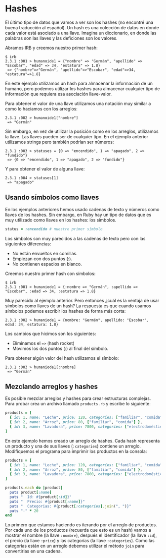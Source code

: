 # Hashes

El último tipo de datos que vamos a ver son los hashes (no encontré una buena traducción al español). Un hash es una colección de datos en donde cada valor está asociado a una llave. Imagina un diccionario, en donde las palabras son las llaves y las deficiones son los valores.

Abramos IRB y creemos nuestro primer hash:

```
$ irb
2.3.1 :001 > humanoide1 = {"nombre" => "Germán", "apellido" => "Escobar", "edad" => 34, "estatura" => 1.8}
 => {"nombre"=>"Germán", "apellido"=>"Escobar", "edad"=>34, "estatura"=>1.8}
```

En este ejemplo utilizamos un hash para almacenar la información de un humano, pero podemos utilizar los hashes para almacenar cualquier tipo de información que requiera esa asociación llave-valor.

Para obtener el valor de una llave utilizamos una notación muy similar a como lo hacíamos con los arreglos:

```
2.3.1 :002 > humanoide1["nombre"]
 => "Germán"
```

Sin embargo, en vez de utilizar la posición como en los arreglos, utilizamos la llave. Las llaves pueden ser de cualquier tipo. En el ejemplo anterior utilizamos strings pero también podrían ser números:

```
2.3.1 :003 > statuses = {0 => "encendido", 1 => "apagado", 2 => "fundido"}
 => {0 => "encendido", 1 => "apagado", 2 => "fundido"}
```

Y para obtener el valor de alguna llave:

```
2.3.1 :004 > statuses[1]
 => "apagado"
```

## Usando símbolos como llaves

En los ejemplos anteriores hemos usado cadenas de texto y números como llaves de los hashes. Sin embargo, en Ruby hay un tipo de datos que es muy utilizado como llaves en los hashes: los símbolos.

```ruby
status = :encendido # nuestro primer símbolo
```

Los símbolos son muy parecidos a las cadenas de texto pero con las siguientes diferencias:

* No están envueltos en comillas.
* Empiezan con dos puntos (:).
* No contienen espacios en blanco.

Creemos nuestro primer hash con símbolos:

```
$ irb
2.3.1 :001 > humaniode1 = {:nombre => "Germán", :apellido => "Escobar", :edad => 34, :estatura => 1.8}
```

Muy parecido al ejemplo anterior. Pero entonces ¿cuál es la ventaja de usar símbolos como llaves de un hash? La respuesta es que cuando usamos símbolos podemos escribir los hashes de forma más corta:

```
2.3.1 :002 > humaniode1 = {nombre: "Germán", apellido: "Escobar", edad: 34, estatura: 1.8}
```

Los cambios que hicimos son los siguientes:

* Eliminamos el `=>` (hash rocket)
* Movimos los dos puntos (:) al final del símbolo.

Para obtener algún valor del hash utilizamos el símbolo:

```
2.3.1 :003 > humaniode1[:nombre]
 => "Germán"
```

## Mezclando arreglos y hashes

Es posible mezclar arreglos y hashes para crear estructuras complejas. Para probar crea un archivo llamado `products.rb` y escribe lo siguiente:

```ruby
products = [
  { id: 1, name: "Leche", price: 120, categories: ["familiar", "comida"] },
  { id: 2, name: "Arroz", price: 80, ["familiar", "comida"] },
  { id: 3, name: "Lavadora", price: 7800, categories: ["electrodomésticos"] }
]
```

En este ejemplo hemos creado un arreglo de hashes. Cada hash representa un producto y una de sus llaves (`:categories`) contiene un arreglo. Modifiquemos el programa para imprimir los productos en la consola:

```ruby
products = [
  { id: 1, name: "Leche", price: 120, categories: ["familiar", "comida"] },
  { id: 2, name: "Arroz", price: 80, ["familiar", "comida"] },
  { id: 3, name: "Lavadora", price: 7800, categories: ["electrodomésticos"] }
]

products.each do |product|
  puts product[:name]
  puts "  Id: #{product[:id]}"
  puts "  Precio: #{product[:name]}"
  puts "  Categorias: #{product[:categories].join(", ")}"
  puts "-" * 20
end
```

Lo primero que estamos haciendo es iterando por el arreglo de productos. Por cada uno de los productos (recuerda que esto es un hash) vamos a mostrar el nombre (la llave `:nombre`), después el identificador (la llave `:id`), el precio (la llave `:price`) y las categorías (la llave `:categories`). Como las categorías están en un arreglo debemos utilizar el método `join` para convertirlas en una cadena.
